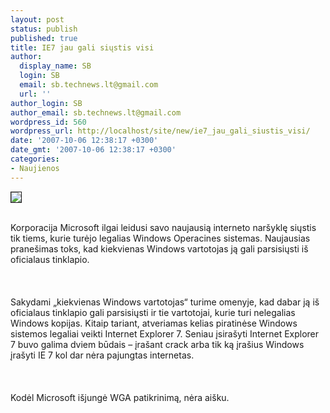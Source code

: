 ```yaml
---
layout: post
status: publish
published: true
title: IE7 jau gali siųstis visi
author:
  display_name: SB
  login: SB
  email: sb.technews.lt@gmail.com
  url: ''
author_login: SB
author_email: sb.technews.lt@gmail.com
wordpress_id: 560
wordpress_url: http://localhost/site/new/ie7_jau_gali_siustis_visi/
date: '2007-10-06 12:38:17 +0300'
date_gmt: '2007-10-06 12:38:17 +0300'
categories:
- Naujienos
---
```

<div class="imgright"><img src="http://tbn0.google.com/images?q=tbn:V3dIM9qs2nUcnM:http://www.albertofortes.com/blog/wp-content/uploads/2007/03/ie7_logo.jpg" border="1"></div>
<p><br>Korporacija Microsoft ilgai leidusi savo naujausią interneto naršyklę siųstis tik tiems, kurie turėjo legalias Windows Operacines sistemas. Naujausias pranešimas toks, kad kiekvienas Windows vartotojas ją gali parsisiųsti iš oficialaus tinklapio.<br />
<br><br />
<br>Sakydami „kiekvienas Windows vartotojas“ turime omenyje, kad dabar ją iš oficialaus tinklapio gali parsisiųsti ir tie vartotojai, kurie turi nelegalias Windows kopijas. Kitaip tariant, atveriamas kelias piratinėse Windows sistemos legaliai veikti Internet Explorer 7. Seniau įsirašyti Internet Explorer 7 buvo galima dviem būdais – įrašant crack arba tik ką įrašius Windows įrašyti IE 7 kol dar nėra pajungtas internetas.<br />
<br><br />
<br>Kodėl Microsoft išjungė WGA patikrinimą, nėra aišku.<br />
<br></p>
